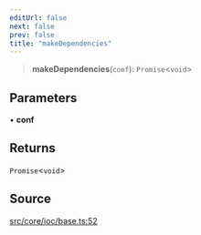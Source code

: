 ```yaml
---
editUrl: false
next: false
prev: false
title: "makeDependencies"
---
```


> **makeDependencies**(`conf`): `Promise`\<`void`\>

## Parameters

• **conf**

## Returns

`Promise`\<`void`\>

## Source

[src/core/ioc/base.ts:52](https://github.com/sern-handler/handler/blob/792015a64e1ac30998977267c7e6c05bfc6f8195/src/core/ioc/base.ts#L52)
